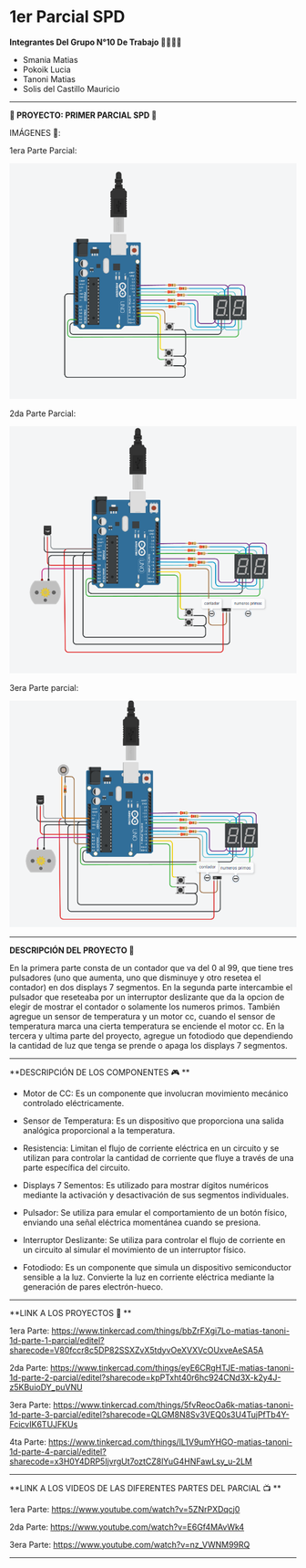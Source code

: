 # 1er Parcial SPD


**Integrantes Del Grupo N°10 De Trabajo 👨‍👨‍👦‍👦**

- Smania Matias
- Pokoik Lucia
- Tanoni Matias
- Solis del Castillo Mauricio

----------------------------
**🌈 PROYECTO: PRIMER PARCIAL SPD 🌈**

IMÁGENES 🌠:

1era Parte Parcial: 

![](https://github.com/MatiasTanoni/PrimerParcialSPD/blob/main/imagenes/1era%20Parte.png)


2da Parte Parcial:

![](https://github.com/MatiasTanoni/PrimerParcialSPD/blob/main/imagenes/2da%20Parte.png)


3era Parte parcial:

![](https://github.com/MatiasTanoni/PrimerParcialSPD/blob/main/imagenes/3era%20Parte.png)


----------------------------

**DESCRIPCIÓN DEL PROYECTO 🎰**

En la primera parte consta de un contador que va del 0 al 99, que tiene tres pulsadores (uno que aumenta, uno que disminuye y otro resetea el contador) en dos displays 7 segmentos.
En la segunda parte intercambie el pulsador que reseteaba por un interruptor deslizante que da la opcion de elegir de mostrar el contador o solamente los numeros primos. También agregue un sensor de temperatura y un motor cc, cuando el sensor de temperatura marca una cierta temperatura se enciende el motor cc.
En la tercera y ultima parte del proyecto, agregue un fotodiodo que dependiendo la cantidad de luz que tenga se prende o apaga los displays 7 segmentos.

-----------------------------
**DESCRIPCIÓN DE LOS COMPONENTES 🎮 **

- Motor de CC: Es un componente que involucran movimiento mecánico controlado eléctricamente.

- Sensor de Temperatura: Es un dispositivo que proporciona una salida analógica proporcional a la temperatura.

- Resistencia: Limitan el flujo de corriente eléctrica en un circuito y se utilizan para controlar la cantidad de corriente que fluye a través de una parte específica del circuito.

- Displays 7 Sementos: Es utilizado para mostrar dígitos numéricos mediante la activación y desactivación de sus segmentos individuales.

- Pulsador: Se utiliza para emular el comportamiento de un botón físico, enviando una señal eléctrica momentánea cuando se presiona.
  
- Interruptor Deslizante: Se utiliza para controlar el flujo de corriente en un circuito al simular el movimiento de un interruptor físico.

- Fotodiodo: Es un componente que simula un dispositivo semiconductor sensible a la luz. Convierte la luz en corriente eléctrica mediante la generación de pares electrón-hueco.
---------------------------
**LINK A LOS PROYECTOS 🤖 **

1era Parte: https://www.tinkercad.com/things/bbZrFXgi7Lo-matias-tanoni-1d-parte-1-parcial/editel?sharecode=V80fccr8c5DP82SSXZvX5tdyvOeXVXVcOUxveAeSA5A

2da Parte: https://www.tinkercad.com/things/eyE6CRgHTJE-matias-tanoni-1d-parte-2-parcial/editel?sharecode=kpPTxht40r6hc924CNd3X-k2y4J-z5KBuioDY_puVNU

3era Parte: https://www.tinkercad.com/things/5fvReocOa6k-matias-tanoni-1d-parte-3-parcial/editel?sharecode=QLGM8N8Sv3VEQ0s3U4TujPfTb4Y-FcicvIK6TUJFKUs

4ta Parte: https://www.tinkercad.com/things/lL1V9umYHGO-matias-tanoni-1d-parte-4-parcial/editel?sharecode=x3H0Y4DRP5IjvrgUt7oztCZ8lYuG4HNFawLsy_u-2LM

--------------------------
**LINK A LOS VIDEOS DE LAS DIFERENTES PARTES DEL PARCIAL 📺 **

1era Parte: https://www.youtube.com/watch?v=5ZNrPXDqcj0

2da Parte: https://www.youtube.com/watch?v=E6Gf4MAvWk4

3era Parte: https://www.youtube.com/watch?v=nz_VWNM99RQ

-------------------------
